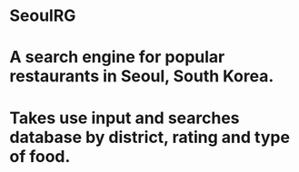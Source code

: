 # SeoulRG
# A search engine for popular restaurants in Seoul, South Korea.
# Takes use input and searches database by district, rating and type of food.
